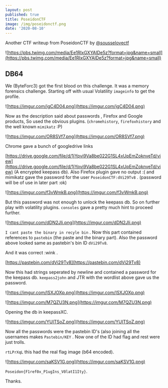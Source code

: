```yaml
---
layout: post
published: true
title: PoseidonCTF
image: /img/poseidonctf.png
date: '2020-08-10'
---
```

Another CTF writeup from PoseidonCTF by [@sousselovectf](https://twitter.com/sousselovectf)

![https://pbs.twimg.com/media/Ee1RIxGXYAIDe5z?format=jpg&name=small](https://pbs.twimg.com/media/Ee1RIxGXYAIDe5z?format=jpg&name=small)

## DB64

We (ByteForc3) got the first blood on this challenge. It was a memory forensics challenge. Starting off with usual Volatility `imageinfo` to get the profile.

![https://imgur.com/jgC4D04.png](https://imgur.com/jgC4D04.png)

Now as the description said about passwords , Firefox and Google products, So used the obvious plugins. (`chromehistory`, `firefoxhistory` and the well known `mimikatz` :P)

![https://imgur.com/OR8SVf7.png](https://imgur.com/OR8SVf7.png)

Chrome gave a bunch of googledrive links 

[https://drive.google.com/file/d/1jYpvi9Va8be022G1SL4xUpEmZoknveTd/view](https://drive.google.com/file/d/1jYpvi9Va8be022G1SL4xUpEmZoknveTd/view) (A encrypted keepass db). Also Firefox plugin gave no output :( and mimikatz gave the password for the user `PoseidonCTF:dVi29Tv8` . (password will be of use in later part :ok)

![https://imgur.com/f3vWmkB.png](https://imgur.com/f3vWmkB.png)

But this password was not enough to unlock the keepass db. So on further play with volatility plugins. `consoles` gave a pretty much hint to proceed further.

![https://imgur.com/dDN2JIi.png](https://imgur.com/dDN2JIi.png)

`I cant paste the binary in recyle bin` . Now this part contained references to `pastebin` (the paste and the binary part). Also the password above looked same as pastebin's bin ID `dVi29Tv8`.

And it was correct :wink [](https://pastebin.com/dVi29Tv8).

[https://pastebin.com/dVi29Tv8](https://pastebin.com/dVi29Tv8)

Now this had strings seperated by newline and contained a password for the keepass db. `keepass2john` and JTR with the wordlist above gave us the password.

![https://imgur.com/ISXJOXp.png](https://imgur.com/ISXJOXp.png)

![https://imgur.com/M7QZU3N.png](https://imgur.com/M7QZU3N.png)

Opening the db in keepassXC.

![https://imgur.com/YUITSoZ.png](https://imgur.com/YUITSoZ.png)

Now all the passwords were the pastebin ID's (also joining all the usernames makes `Pastebin/KEY` . Now one of the ID had flag and rest were just trolls.

`rtLPrXqL` this had the real flag image (b64 encoded).

![https://imgur.com/saKSV1G.png](https://imgur.com/saKSV1G.png)

`Poseidon{F1ref0x_P1ugIns_V0latI1Ity}`.

Thanks.
